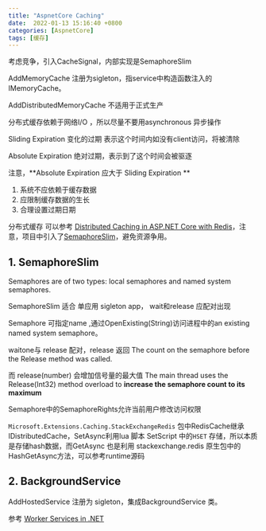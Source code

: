 ```yaml
---
title: "AspnetCore Caching"
date:  2022-01-13 15:16:40 +0800
categories: [AspnetCore]
tags: [缓存]
---
```


考虑竞争，引入CacheSignal，内部实现是SemaphoreSlim

AddMemoryCache 注册为sigleton，指service中构造函数注入的IMemoryCache。

AddDistributedMemoryCache 不适用于正式生产

分布式缓存依赖于网络I/O ，所以尽量不要用asynchronous 异步操作

Sliding Expiration 变化的过期 表示这个时间内如没有client访问，将被清除

Absolute Expiration 绝对过期，表示到了这个时间会被驱逐

注意，**Absolute Expiration 应大于 Sliding Expiration **

1. 系统不应依赖于缓存数据
2. 应限制缓存数据的生长
3. 合理设置过期日期

分布式缓存 可以参考 [Distributed Caching in ASP.NET Core with Redis](https://sahansera.dev/distributed-caching-aspnet-core-redis/)，注意，项目中引入了[SemaphoreSlim](#1-semaphoreslim)，避免资源争用。




## 1. SemaphoreSlim

Semaphores are of two types: local semaphores and named system semaphores.

SemaphoreSlim 适合 单应用 sigleton app， wait和release 应配对出现

Semaphore 可指定name ,通过OpenExisting(String)访问进程中的an existing named system semaphore。

waitone与 release 配对，release 返回 The count on the semaphore before the Release method was called.

而 release(number) 会增加信号量的最大值 The main thread uses the Release(Int32) method overload to **increase the semaphore count to its maximum**

Semaphore中的SemaphoreRights允许当前用户修改访问权限


`Microsoft.Extensions.Caching.StackExchangeRedis` 包中RedisCache继承IDistributedCache，SetAsync利用lua 脚本 SetScript 中的`HSET` 存储，所以本质是存储hash数据，而GetAsync 也是利用 stackexchange.redis 原生包中的HashGetAsync方法，可以参考runtime源码



## 2. BackgroundService

AddHostedService 注册为 sigleton，集成BackgroundService 类。

参考 [Worker Services in .NET](https://docs.microsoft.com/en-us/dotnet/core/extensions/workers)
